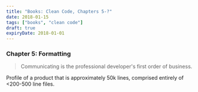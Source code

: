 ```yaml
---
title: "Books: Clean Code, Chapters 5-?"
date: 2018-01-15
tags: ["books", "clean code"]
draft: true
expiryDate: 2018-01-01
---
```


### Chapter 5: Formatting

> Communicating is the professional developer's first order of business.

Profile of a product that is approximately 50k lines, comprised entirely of <200-500 line files.
